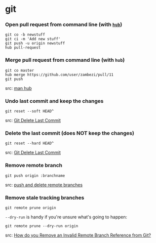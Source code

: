 git
===

### Open pull request from command line (with [`hub`](http://hub.github.com/))

    git co -b newstuff
    git ci -m 'Add new stuff'
    git push -u origin newstuff
    hub pull-request
    
    
### Merge pull request from command line (with `hub`)

    git co master
    hub merge https://github.com/user/zambezi/pull/11
    git push

src: [man hub](http://hub.github.com/hub.1.html)

### Undo last commit and keep the changes

    git reset --soft HEAD^

src: [Git Delete Last Commit](http://nakkaya.com/2009/09/24/git-delete-last-commit/)

### Delete the last commit (does NOT keep the changes)

    git reset --hard HEAD^
    
src: [Git Delete Last Commit](http://nakkaya.com/2009/09/24/git-delete-last-commit/)

### Remove remote branch

    git push origin :branchname
    
src: [push and delete remote branches](http://gitready.com/beginner/2009/02/02/push-and-delete-branches.html)

### Remove stale tracking branches

    git remote prune origin
    
`--dry-run` is handy if you're unsure what's going to happen:
    
    git remote prune --dry-run origin

src: [How do you Remove an Invalid Remote Branch Reference from Git?](http://stackoverflow.com/questions/1072171/how-do-you-remove-an-invalid-remote-branch-reference-from-git)
